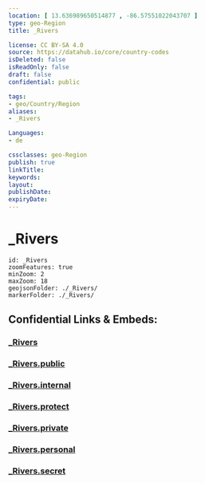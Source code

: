 ```yaml
---
location: [ 13.636989650514877 , -86.57551022043707 ] 
type: geo-Region
title: _Rivers

license: CC BY-SA 4.0
source: https://datahub.io/core/country-codes
isDeleted: false
isReadOnly: false
draft: false
confidential: public

tags:
- geo/Country/Region
aliases:
- _Rivers

Languages:
- de

cssclasses: geo-Region
publish: true
linkTitle: 
keywords: 
layout: 
publishDate: 
expiryDate: 
---
```


# _Rivers

```leaflet
id: _Rivers
zoomFeatures: true 
minZoom: 2 
maxZoom: 18
geojsonFolder: ./_Rivers/
markerFolder: ./_Rivers/
```


## Confidential Links & Embeds: 

### [_Rivers](/_Standards/Earth/Continent/America~Central/Nicaragua/departments~Nicaragua/Nueva_Segovia/_Rivers.md) 

### [_Rivers.public](/_public/Earth/Continent/America~Central/Nicaragua/departments~Nicaragua/Nueva_Segovia/_Rivers.public.md) 

### [_Rivers.internal](/_internal/Earth/Continent/America~Central/Nicaragua/departments~Nicaragua/Nueva_Segovia/_Rivers.internal.md) 

### [_Rivers.protect](/_protect/Earth/Continent/America~Central/Nicaragua/departments~Nicaragua/Nueva_Segovia/_Rivers.protect.md) 

### [_Rivers.private](/_private/Earth/Continent/America~Central/Nicaragua/departments~Nicaragua/Nueva_Segovia/_Rivers.private.md) 

### [_Rivers.personal](/_personal/Earth/Continent/America~Central/Nicaragua/departments~Nicaragua/Nueva_Segovia/_Rivers.personal.md) 

### [_Rivers.secret](/_secret/Earth/Continent/America~Central/Nicaragua/departments~Nicaragua/Nueva_Segovia/_Rivers.secret.md)

